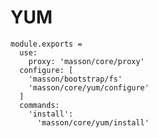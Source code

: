 
# YUM

    module.exports =
      use:
        proxy: 'masson/core/proxy'
      configure: [
        'masson/bootstrap/fs'
        'masson/core/yum/configure'
      ]
      commands:
        'install':
          'masson/core/yum/install'
